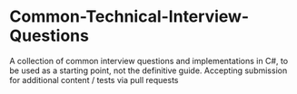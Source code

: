 Common-Technical-Interview-Questions
====================================

A collection of common interview questions and implementations in C#, to be used as a starting point, not the definitive guide. Accepting submission for additional content / tests via pull requests
